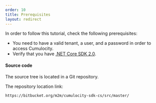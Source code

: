 ```yaml
---
order: 10
title: Prerequisites
layout: redirect
---
```


In order to follow this tutorial, check the following prerequisites:

* You need to have a valid tenant, a user, and a password in order to access Cumulocity.
* Verify that you have [.NET Core SDK 2.0](https://www.microsoft.com/net/download/windows).

#### Source code

The source tree is located in a Git repository. 

The repository location link:
 
~~~
https://bitbucket.org/m2m/cumulocity-sdk-cs/src/master/
~~~